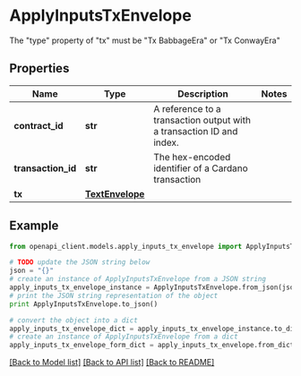# ApplyInputsTxEnvelope

The \"type\" property of \"tx\" must be \"Tx BabbageEra\" or \"Tx ConwayEra\"

## Properties
Name | Type | Description | Notes
------------ | ------------- | ------------- | -------------
**contract_id** | **str** | A reference to a transaction output with a transaction ID and index. | 
**transaction_id** | **str** | The hex-encoded identifier of a Cardano transaction | 
**tx** | [**TextEnvelope**](TextEnvelope.md) |  | 

## Example

```python
from openapi_client.models.apply_inputs_tx_envelope import ApplyInputsTxEnvelope

# TODO update the JSON string below
json = "{}"
# create an instance of ApplyInputsTxEnvelope from a JSON string
apply_inputs_tx_envelope_instance = ApplyInputsTxEnvelope.from_json(json)
# print the JSON string representation of the object
print ApplyInputsTxEnvelope.to_json()

# convert the object into a dict
apply_inputs_tx_envelope_dict = apply_inputs_tx_envelope_instance.to_dict()
# create an instance of ApplyInputsTxEnvelope from a dict
apply_inputs_tx_envelope_form_dict = apply_inputs_tx_envelope.from_dict(apply_inputs_tx_envelope_dict)
```
[[Back to Model list]](../README.md#documentation-for-models) [[Back to API list]](../README.md#documentation-for-api-endpoints) [[Back to README]](../README.md)


